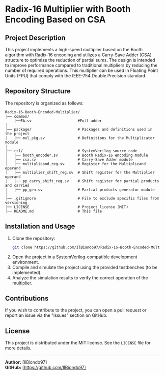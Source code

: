 # Radix-16 Multiplier with Booth Encoding Based on CSA

## Project Description
This project implements a high-speed multiplier based on the Booth algorithm with Radix-16 encoding and utilizes a Carry-Save Adder (CSA) structure to optimize the reduction of partial sums. The design is intended to improve performance compared to traditional multipliers by reducing the number of required operations. This multiplier can be used in Floating Point Units (FPU) that comply with the IEEE-754 Double Precision standard.

## Repository Structure
The repository is organized as follows:

```
Radix-16-Booth-Encoded-Multiplier/
|── common/
    |──FA.sv                     #Full-adder
│
│── package/                     # Packages and definitions used in the project
│   │── mul_pkg.sv               # Definitions for the Multiplicator module
|      
│── rtl/                         # SystemVerilog source code
│   │── booth_encoder.sv         # Booth Radix-16 encoding module
│   │── csa.sv                   # Carry-Save Adder module
│   │── multiplicand_reg.sv      # Register for the Multiplicand operand
|   |── multiplier_shift_reg.sv  # Shift register for the Multiplier operand
|   |── pp_carry_shift_reg.sv    # Shift register for partial products and carries
|   |── pp_gen.sv                # Partial products generator module
│
│── .gitignore                   # File to exclude specific files from versioning
│── LICENSE                      # Project license (MIT)
│── README.md                    # This file
```

## Installation and Usage
1. Clone the repository:
   ```sh
   git clone https://github.com/IlBiondo97/Radix-16-Booth-Encoded-Multiplier.git
   ```
2. Open the project in a SystemVerilog-compatible development environment.
3. Compile and simulate the project using the provided testbenches (to be implemented).
4. Analyze the simulation results to verify the correct operation of the multiplier.

## Contributions
If you wish to contribute to the project, you can open a pull request or report an issue via the "Issues" section on GitHub.

## License
This project is distributed under the MIT license. See the `LICENSE` file for more details.

---

**Author:** [IlBiondo97]  
**GitHub:** [https://github.com/IlBiondo97]